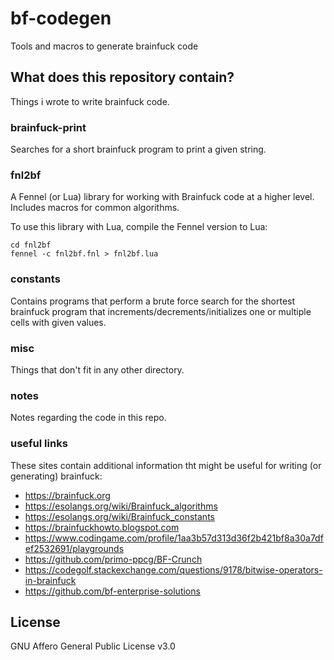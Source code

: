 # bf-codegen
Tools and macros to generate brainfuck code

## What does this repository contain?
Things i wrote to write brainfuck code.

### brainfuck-print
Searches for a short brainfuck program to print a given string.

### fnl2bf
A Fennel (or Lua) library for working with Brainfuck code at a higher level. Includes macros for common algorithms.

To use this library with Lua, compile the Fennel version to Lua:
```
cd fnl2bf
fennel -c fnl2bf.fnl > fnl2bf.lua
```

### constants
Contains programs that perform a brute force search for the shortest brainfuck program that increments/decrements/initializes one or multiple cells with given values.

### misc
Things that don't fit in any other directory.

### notes
Notes regarding the code in this repo.

### useful links
These sites contain additional information tht might be useful for writing (or generating) brainfuck:
- https://brainfuck.org
- https://esolangs.org/wiki/Brainfuck_algorithms
- https://esolangs.org/wiki/Brainfuck_constants
- https://brainfuckhowto.blogspot.com
- https://www.codingame.com/profile/1aa3b57d313d36f2b421bf8a30a7dfef2532691/playgrounds
- https://github.com/primo-ppcg/BF-Crunch
- https://codegolf.stackexchange.com/questions/9178/bitwise-operators-in-brainfuck
- https://github.com/bf-enterprise-solutions

## License
GNU Affero General Public License v3.0
